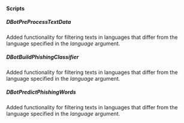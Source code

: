 
#### Scripts
##### DBotPreProcessTextData
Added functionality for filtering texts in languages that differ from the language specified in the *language* argument.
##### DBotBuildPhishingClassifier
Added functionality for filtering texts in languages that differ from the language specified in the *language* argument.
##### DBotPredictPhishingWords
Added functionality for filtering texts in languages that differ from the language specified in the *language* argument.